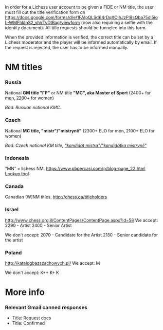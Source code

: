 In order for a Lichess user account to be given a FIDE or NM title, the user must fill out the title verification form on https://docs.google.com/forms/d/e/1FAIpQLSd64rDqXOihJzPlBsQba75di5ioL-WMFhkInS2_vhVTvDtBag/viewform (now also requiring a selfie with the identity document). All title requests should be funneled into this form.

When the provided information is verified, the correct title can be set by a Lichess moderator and the player will be informed automatically by email. If the request is rejected, the user has to be informed manually.

# NM titles
### Russia
National **GM title "ГР"** or NM title **"MC", aka Master of Sport** (2400+ for men, 2200+ for women)

_Bad: Russian national KMC._

### Czech
National **MC title, "mistr"/"mistryně"** (2300+ ELO for men, 2100+ ELO for women)

_Bad: Czech national KM title, ["kandidát mistra"/"kandidátka mistryně"](http://www.chess.cz/sachovy-svaz-cr/legislativa/klasifikacni-rad-sscr/)_

### Indonesia
"MN" = lichess NM. https://www.pbpercasi.com/p/blog-page_22.html [Lookup tool](https://docs.google.com/spreadsheets/d/1HLh1nJnd0ryrsVABJvJNg6RzF8ODgyzHO1KZH5Y6_4k/edit).


### Canada
Canadian (W)NM titles, http://chess.ca/titleholders

### Israel
http://www.chess.org.il/ContentPages/ContentPage.aspx?Id=58
We accept:
2290 - Artist
2400 - Senior Artist

We don't accept:
2070 - Candidate for the Artist
2180 - Senior candidate for the artist

### Poland
http://katalogbazszachowych.pl/
We accept:
M

We don't accept:
K++
K+
K

# More info
### Relevant Gmail canned responses
* Title: Request docs
* Title: Confirmed